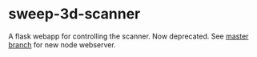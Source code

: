 # sweep-3d-scanner
A flask webapp for controlling the scanner. 
Now deprecated. See [master branch](https://github.com/scanse/sweep-3d-scanner) for new node webserver.